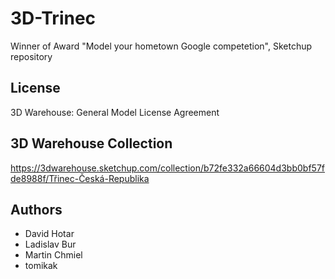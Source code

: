 # 3D-Trinec
Winner of Award "Model your hometown Google competetion", Sketchup repository

## License 
3D Warehouse: General Model License Agreement

## 3D Warehouse Collection
https://3dwarehouse.sketchup.com/collection/b72fe332a66604d3bb0bf57fde8988f/Třinec-Česká-Republika

## Authors
- David Hotar
- Ladislav Bur
- Martin Chmiel
- tomikak
